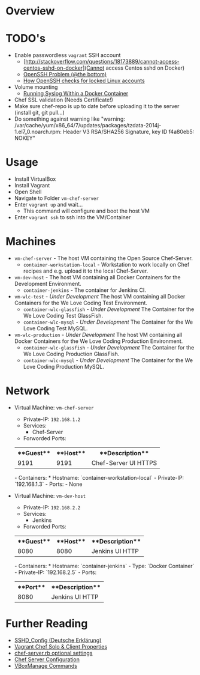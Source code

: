 Overview
========

TODO's
======

* Enable passwordless `vagrant` SSH account
	- [http://stackoverflow.com/questions/18173889/cannot-access-centos-sshd-on-docker](Cannot access Centos sshd on Docker)
	- [OpenSSH Problem (@the bottom)](http://grid.ncsa.illinois.edu/ssh/ts_server.html)
	- [How OpenSSH checks for locked Linux accounts](https://www.rodneybeede.com/How_OpenSSH_checks_for_locked_Linux_accounts.html)
* Volume mounting
	- [Running Syslog Within a Docker Container](http://www.projectatomic.io/blog/2014/09/running-syslog-within-a-docker-container/)
* Chef SSL validation (Needs Certificate!)
* Make sure chef-repo is up to date before uploading it to the server (install git, git pull...)
* Do something against warning like "warning: /var/cache/yum/x86_64/7/updates/packages/tzdata-2014j-1.el7_0.noarch.rpm: Header V3 RSA/SHA256 Signature, key ID f4a80eb5: NOKEY"

Usage
=====

* Install VirtualBox
* Install Vagrant
* Open Shell
* Navigate to Folder `vm-chef-server`
* Enter `vagrant up` and wait...
	- This command will configure and boot the host VM
* Enter `vagrant ssh` to ssh into the VM/Container



Machines
========

* `vm-chef-server` - The host VM containing the Open Source Chef-Server.
	- `container-workstation-local` - Workstation to work locally on Chef recipes and e.g. upload it to the local Chef-Server.
* `vm-dev-host` - The host VM containing all Docker Containers for the Development Environment.
	- `container-jenkins` - The container for Jenkins CI.
* `vm-wlc-test` - *Under Development* The host VM containing all Docker Containers for the We Love Coding Test Environment.
	 - `container-wlc-glassfish` - *Under Development* The Container for the We Love Coding Test GlassFish.
	 - `container-wlc-mysql` - *Under Development* The Container for the We Love Coding Test MySQL.
* `vm-wlc-production` - *Under Development* The host VM containing all Docker Containers for the We Love Coding Production Environment.
	 - `container-wlc-glassfish` - *Under Development* The Container for the We Love Coding Production GlassFish.
	 - `container-wlc-mysql` - *Under Development* The Container for the We Love Coding Production MySQL.

Network
=======

* Virtual Machine: `vm-chef-server`
	- Private-IP: `192.168.1.2`
	- Services:
		- Chef-Server
	- Forworded Ports:
	<table>
		<tr><th>**Guest**</th>		<th>**Host**</th>		<th>**Description**</th></tr>
		<tr><td>9191</td>			<td>9191</td>			<td>Chef-Server UI HTTPS</td></tr>
	</table>
	- Containers:
		* Hostname: `container-workstation-local`
			- Private-IP: `192.168.1.3`
			- Ports:
				- None

* Virtual Machine: `vm-dev-host`
	- Private-IP: `192.168.2.2`
	- Services:
		- Jenkins
	- Forworded Ports:
	<table>
		<tr><th>**Guest**</th>		<th>**Host**</th>		<th>**Description**</th></tr>
		<tr><td>8080</td>			<td>8080</td>			<td>Jenkins UI HTTP</td></tr>
	</table>
	- Containers:
		* Hostname: `container-jenkins` 
			- Type: `Docker Container`
			- Private-IP: `192.168.2.5`
			- Ports:
			<table>
				<tr><th>**Port**</th>		<th>**Description**</th></tr>
				<tr><td>8080</td>			<td>Jenkins UI HTTP</td></tr>
			</table>

Further Reading
===============

* [SSHD_Config (Deutsche Erklärung)](http://www.debianroot.de/server/sshd_config-1097.html)
* [Vagrant Chef Solo & Client Properties](http://docs.vagrantup.com/v2/provisioning/chef_common.html)
* [chef-server.rb optional settings](https://docs.getchef.com/config_rb_chef_server_optional_settings.html)
* [Chef Server Configuration](https://www.getchef.com/blog/2013/03/11/chef-11-server-up-and-running/)
* [VBoxManage Commands](https://www.virtualbox.org/manual/ch08.html)